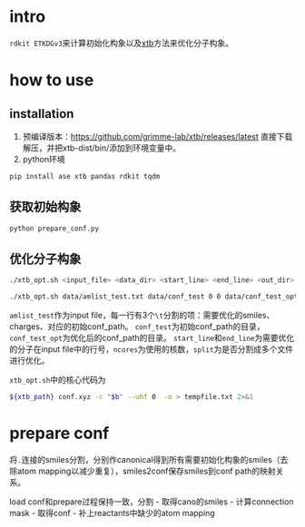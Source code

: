 # intro
`rdkit ETKDGv3`来计算初始化构象以及[xtb](https://xtb-docs.readthedocs.io/en/latest/sp.html)方法来优化分子构象。

# how to use
## installation
1. 预编译版本：https://github.com/grimme-lab/xtb/releases/latest
直接下载解压，并把xtb-dist/bin/添加到环境变量中。
2. python环境
```bash
pip install ase xtb pandas rdkit tqdm
```
## 获取初始构象
```bash
python prepare_conf.py
```
## 优化分子构象
```bash
./xtb_opt.sh <input_file> <data_dir> <start_line> <end_line> <out_dir> <ncores> [split]

./xtb_opt.sh data/amlist_test.txt data/conf_test 0 0 data/conf_test_opt
```
`amlist_test`作为input file，每一行有3个`\t`分割的项：需要优化的smiles、charges、对应的初始conf_path。
`conf_test`为初始conf_path的目录，`conf_test_opt`为优化后的conf_path的目录。
`start_line`和`end_line`为需要优化的分子在input file中的行号，`ncores`为使用的核数，`split`为是否分割成多个文件进行优化。

`xtb_opt.sh`中的核心代码为
```bash
${xtb_path} conf.xyz -c "$b" --uhf 0  -o > tempfile.txt 2>&1
```

# prepare conf
将`.`连接的smiles分割，分别作canonical得到所有需要初始化构象的smiles（去除atom mapping以减少重复），smiles2conf保存smiles到conf path的映射关系。

load conf和prepare过程保持一致，分割 - 取得cano的smiles - 计算connection mask - 取得conf - 补上reactants中缺少的atom mapping